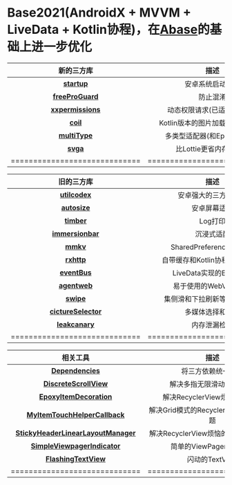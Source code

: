 # Base2021(AndroidX + MVVM + LiveData + Kotlin协程)，在[Abase](https://github.com/caiyoufei/ABase)的基础上进一步优化  

新的三方库|描述  
:---------------------------:|:---------------------------:
**[startup](https://developer.android.google.cn/topic/libraries/app-startup)**|安卓系统启动优化
**[freeProGuard](https://developer.android.google.cn/topic/libraries/app-startup)**|防止混淆
**[xxpermissions](https://github.com/getActivity/XXPermissions)**|动态权限请求(已适配安卓11)
**[coil](https://github.com/coil-kt/coil)**|Kotlin版本的图片加载(目前还有坑)
**[multiType](https://github.com/drakeet/MultiType)**|多类型适配器(和Epoxy比较像)
**[svga](https://github.com/svga/SVGAPlayer-Android/blob/master/readme.zh.md)**|比Lottie更省内存的动画  
=============================|=============================

旧的三方库|描述  
:---------------------------:|:---------------------------:
**[utilcodex](https://github.com/Blankj/AndroidUtilCode/blob/master/lib/utilcode/README-CN.md)**|安卓强大的三方工具库
**[autosize](https://github.com/JessYanCoding/AndroidAutoSize)**|安卓屏幕适配
**[timber](https://github.com/JakeWharton/timber)**|Log打印
**[immersionbar](https://github.com/gyf-dev/ImmersionBar)**|沉浸式适配
**[mmkv](https://github.com/Tencent/MMKV)**|SharedPreferences替代品
**[rxhttp](https://github.com/liujingxing/okhttp-RxHttp)**|自带缓存和Kotlin协程的网络请求
**[eventBus](https://github.com/JeremyLiao/LiveEventBus)**|LiveData实现的EventBus
**[agentweb](https://github.com/Justson/AgentWeb)**|易于使用的WebView封装
**[swipe](https://github.com/luckybilly/SmartSwipe)**|集侧滑和下拉刷新等功能为一体
**[cictureSelector](https://github.com/LuckSiege/PictureSelector)**|多媒体选择和预览
**[leakcanary](https://square.github.io/leakcanary/getting_started/)**|内存泄漏检测
=============================|=============================

相关工具|描述  
:---------------------------:|:---------------------------:
**[Dependencies](https://github.com/caiyoufei/Base2021/blob/master/buildSrc/src/main/java/Dependencies.kt)**|将三方依赖统一管理
**[DiscreteScrollView](https://github.com/caiyoufei/Base2021/blob/master/app/src/main/java/com/cc/base2021/widget/discretescrollview/DiscreteScrollView.java)**|解决多指无限滑动Page问题
**[EpoxyItemDecoration](https://github.com/caiyoufei/Base2021/blob/master/app/src/main/java/com/cc/base2021/widget/decoration/EpoxyItemDecoration.kt)**|解决RecyclerView烦恼的分割线
**[MyItemTouchHelperCallback](https://github.com/caiyoufei/Base2021/blob/master/app/src/main/java/com/cc/base2021/widget/drag/MyItemTouchHelperCallback.java)**|解决Grid模式的RecyclerView拖拽排序问题
**[StickyHeaderLinearLayoutManager](https://github.com/caiyoufei/Base2021/blob/master/app/src/main/java/com/cc/base2021/widget/sticky/StickyHeaderLinearLayoutManager.kt)**|解决RecyclerView烦恼的Sticky悬浮效果
**[SimpleViewpagerIndicator](https://github.com/caiyoufei/Base2021/blob/master/app/src/main/java/com/cc/base2021/widget/SimpleViewpagerIndicator.java)**|简单的ViewPager标题适配
**[FlashingTextView](https://github.com/caiyoufei/Base2021/blob/master/app/src/main/java/com/cc/base2021/widget/FlashingTextView.java)**|闪动的TextView  
=============================|=============================